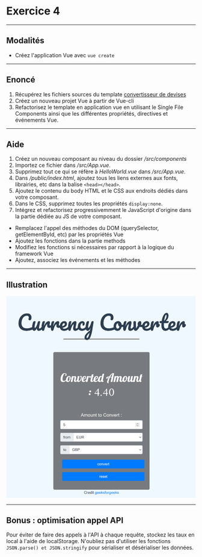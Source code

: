 # Exercice 4

---

## Modalités

- Créez l'application Vue avec `vue create`

---

## Enoncé

1. Récupérez les fichiers sources du template [convertisseur de devises](./ressources/convertor.zip)
2. Créez un nouveau projet Vue à partir de Vue-cli
3. Refactorisez le template en application vue en utilisant le Single File Components ainsi que les différentes propriétés, directives et événements Vue.

---

## Aide

1. Créez un nouveau composant au niveau du dossier */src/components*
2. Importez ce fichier dans */src/App.vue*.
3. Supprimez tout ce qui se réfère à *HelloWorld.vue* dans */src/App.vue*.
4. Dans */public/index.html*, ajoutez tous les liens externes aux fonts, librairies, etc dans la balise `<head></head>`.
5. Ajoutez le contenu du body HTML et le CSS aux endroits dédiés dans votre composant.
6. Dans le CSS, supprimez toutes les propriétés `display:none`.
7. Intégrez et refactorisez progressivemment le JavaScript d'origine dans la partie dédiée au JS de votre composant.
- Remplacez l'appel des méthodes du DOM (querySelector, getElementById, etc) par les propriétés Vue
- Ajoutez les fonctions dans la partie methods
- Modifiez les fonctions si nécessaires par rapport à la logique du framework Vue
- Ajoutez, associez les événements et les méthodes

---

## Illustration

![convertor](./img/convertor.png)

---

## Bonus : optimisation appel API

Pour éviter de faire des appels à l'API à chaque requête, stockez les taux en local à l'aide de localStorage.
N'oubliez pas d'utiliser les fonctions `JSON.parse() et JSON.stringify` pour sérialiser et désérialiser les données.

